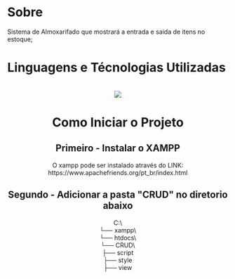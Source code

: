 <h1>Sobre</h1>
Sistema de Almoxarifado que mostrará a entrada e saida de itens no estoque;



<h1>Linguagens e Técnologias Utilizadas</h1>
<div style="display: inline_block" align="center" ><br>
    <a href="https://skillicons.dev">
    <img src="https://skillicons.dev/icons?i=git,postgres,php,vscode" />
  </a>



  <h1>Como Iniciar o Projeto</h1>

  <h2>Primeiro - Instalar o XAMPP</h2>
  <p>O xampp pode ser instalado através do LINK: https://www.apachefriends.org/pt_br/index.html</p>

<h2>Segundo - Adicionar a pasta "CRUD" no diretorio abaixo</h2>
<p>
    C:\
    <br>
    └── xampp\
    <br>
    └── htdocs\
    <br>
        └── CRUD\
    <br>
            ├── script
    <br>
            ├── style
    <br>
            ├── view
</p>
